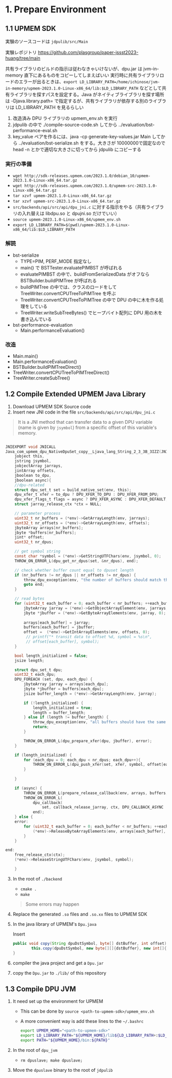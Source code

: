 # 1. Prepare Environment

## 1.1 UPMEM SDK


実験のソースコードは `jdpulib/src/Main`

実験レポジトリ https://github.com/plasgroup/paper-jssst2023-huang/tree/main

共有ライブラリのビルドの指示は従わなきゃいけないが、dpu.jar は jvm-in-memory 直下にあるものをコピーしてしまえばいい
実行時に共有ライブラリロードのエラーが出るときは、`export LD_LIBRARY_PATH=/home/ichinose/jvm-in-memory/upmem-2023.1.0-Linux-x86_64/lib:$LD_LIBRARY_PATH`
などとして共有ライブラリを探すパスを設定する。Java がネイティブライブラリを探す場所は -Djava.library.path= で指定するが、共有ライブラリが依存する別のライブラリは LD_LIBRARY_PATH を見るらしい

1. 改造済み DPU ライブラリの upmem_env.sh を実行
2. jdpulib の中で ./compile-source-code.sh してから ../evaluation/bst-performance-eval.sh
3. key_value ペアを作るには、java -cp generate-key-values.jar Main してから ../evaluation/bst-serialize.sh をする。大きさが 10000000で固定なので head -n とかで適切な大きさに切ってから jdpulib にコピーする

### 実行の準備
- `wget http://sdk-releases.upmem.com/2023.1.0/debian_10/upmem-2023.1.0-Linux-x86_64.tar.gz`
- `wget http://sdk-releases.upmem.com/2023.1.0/upmem-src-2023.1.0-Linux-x86_64.tar.gz`
- `tar xzvf upmem-2023.1.0-Linux-x86_64.tar.gz`
- `tar xzvf upmem-src-2023.1.0-Linux-x86_64.tar.gz`
- `src/backends/api/src/api/dpu_jni.c` に対する指示をやる（共有ライブラリの入れ替えは libdpu.so と dpujni.so だけでいい）
- `source upmem-2023.1.0-Linux-x86_64/upmem_env.sh`
- `export LD_LIBRARY_PATH=$(pwd)/upmem-2023.1.0-Linux-x86_64/lib:$LD_LIBRARY_PATH`

### 解読
- bst-serialize
  - TYPE=PIM, PERF_MODE 指定なし
  - main() で BSTTester.evaluatePIMBST が呼ばれる
  - evaluatePIMBST の中で、buildFromSerializedData がオフなら BSTBuilder.buildPIMTree が呼ばれる
  - buildPIMTree の中では、クラスのロードをして TreeWriter.convertCPUTreeToPIMTree を呼ぶ
  - TreeWriter.convertCPUTreeToPIMTree の中で DPU の中に木を作る処理をしている
  - TreeWriter.writeSubTreeBytes() でヒープバイト配列に DPU 用の木を書き込んでいる
- bst-performance-evaluation
  - Main.performanceEvaluation()

### 改造
- Main.main()
- Main.performanceEvaluation()
- BSTBuilder.buildPIMTreeDirect()
- TreeWriter.convertCPUTreeToPIMTreeDirect()
- TreeWriter.createSubTree()

## 1.2 Compile Extended UPMEM Java Library

1.  Download UPMEM SDK Source code
2. Insert new JNI code in the file `src/backends/api/src/api/dpu_jni.c`

> It is a JNI method that can transfer data to a given DPU variable (name is given by `jsymbol`) from a specific offset of this variable's memory.

``` c

JNIEXPORT void JNICALL
Java_com_upmem_dpu_NativeDpuSet_copy__Ljava_lang_String_2_3_3B_3IZZ(JNIEnv *env,
    jobject this,
    jstring jsymbol,
    jobjectArray jarrays, 
    jintArray offsets, 
    jboolean to_dpu,
    jboolean async){
    //dpu-related
    struct dpu_set_t set = build_native_set(env, this);
    dpu_xfer_t xfer = to_dpu ? DPU_XFER_TO_DPU : DPU_XFER_FROM_DPU;
    dpu_xfer_flags_t flags = async ? DPU_XFER_ASYNC : DPU_XFER_DEFAULT;
    struct jarray_release_ctx *ctx = NULL;

    // parameter process
    uint32_t nr_buffers = (*env)->GetArrayLength(env, jarrays);
    uint32_t nr_offsets = (*env)->GetArrayLength(env, offsets);
    jbyteArray arrays[nr_buffers];
    jbyte *buffers[nr_buffers];
    jint* offset;
    uint32_t nr_dpus;

    // get symbol string
    const char *symbol = (*env)->GetStringUTFChars(env, jsymbol, 0);
    THROW_ON_ERROR_L(dpu_get_nr_dpus(set, &nr_dpus), end);

    // check whether buffer count equal to dpuset length
    if (nr_buffers != nr_dpus || nr_offsets != nr_dpus) {
        throw_dpu_exception(env, "the number of buffers should match the numer of DPUs");
        goto end;
    }

    // read bytes
    for (uint32_t each_buffer = 0; each_buffer < nr_buffers; ++each_buffer) {
        jbyteArray jarray = (*env)->GetObjectArrayElement(env, jarrays, each_buffer);
        jbyte *jbuffer = (*env)->GetByteArrayElements(env, jarray, 0);
       
        arrays[each_buffer] = jarray;
        buffers[each_buffer] = jbuffer;
        offset =  (*env)->GetIntArrayElements(env, offsets, 0);
         // printf("* transit data to offset %d, symbol = %s\n",
         // offset[each_buffer], symbol);
    }

    bool length_initialized = false;
    jsize length;

    struct dpu_set_t dpu;
    uint32_t each_dpu;
    DPU_FOREACH (set, dpu, each_dpu) {
        jbyteArray jarray = arrays[each_dpu];
        jbyte *jbuffer = buffers[each_dpu];
        jsize buffer_length = (*env)->GetArrayLength(env, jarray);

        if (!length_initialized) {
            length_initialized = true;
            length = buffer_length;
        } else if (length != buffer_length) {
            throw_dpu_exception(env, "all buffers should have the same length");
            return;
        }

        THROW_ON_ERROR_L(dpu_prepare_xfer(dpu, jbuffer), error);
    }

    if (length_initialized) {
        for (each_dpu = 0; each_dpu < nr_dpus; each_dpu++){
            THROW_ON_ERROR_L(dpu_push_xfer(set, xfer, symbol, offset[each_dpu], length, flags), error);
        }
        
    }

    if (async) {
        THROW_ON_ERROR_L(prepare_release_callback(env, arrays, buffers, nr_buffers, &ctx), end);
        THROW_ON_ERROR_L(
            dpu_callback(
                set, callback_release_jarray, ctx, DPU_CALLBACK_ASYNC | DPU_CALLBACK_NONBLOCKING | DPU_CALLBACK_SINGLE_CALL),
            end);
    } else {
    error:
        for (uint32_t each_buffer = 0; each_buffer < nr_buffers; ++each_buffer) {
            (*env)->ReleaseByteArrayElements(env, arrays[each_buffer], buffers[each_buffer], 0);
        }
    }

end:
    free_release_ctx(ctx);
    (*env)->ReleaseStringUTFChars(env, jsymbol, symbol);

    }
```

3. In the root of `./backend`

   + `cmake .`
   + `make`

   > Some errors may happen

4. Replace the generated `.so` files and `.so.xx` files to UPMEM SDK

5. In the java library of UPMEM's `Dpu.java`

   Insert

   ``` java
   public void copy(String dpuDstSymbol, byte[] dstBuffer, int offset) throws DpuException {
           this.copy(dpuDstSymbol, new byte[][]{dstBuffer}, new int[]{offset});
   }
   ```

6. compiler the java project and get a `Dpu.jar`

7. copy the `Dpu.jar` to `./lib/` of this repository



## 1.3 Compile DPU JVM

1. It need set up the environment for UPMEM

   + This can be done by `source <path-to-upmem-sdk>/upmem_env.sh`

   + A more convenient way is add these lines to the  `~/.bashrc`

     ``` bash
     export UPMEM_HOME="<path-to-upmem-sdk>"
     export LD_LIBRARY_PATH="${UPMEM_HOME}/lib${LD_LIBRARY_PATH+:$LD_LIBRARY_PATH}"
     export PATH="${UPMEM_HOME}/bin:${PATH}"
     ```

2. In the root of `dpu_jvm`
   + `rm dpuslave; make dpuslave;`
3. Move the `dpuslave` binary to the root of `jdpulib`





